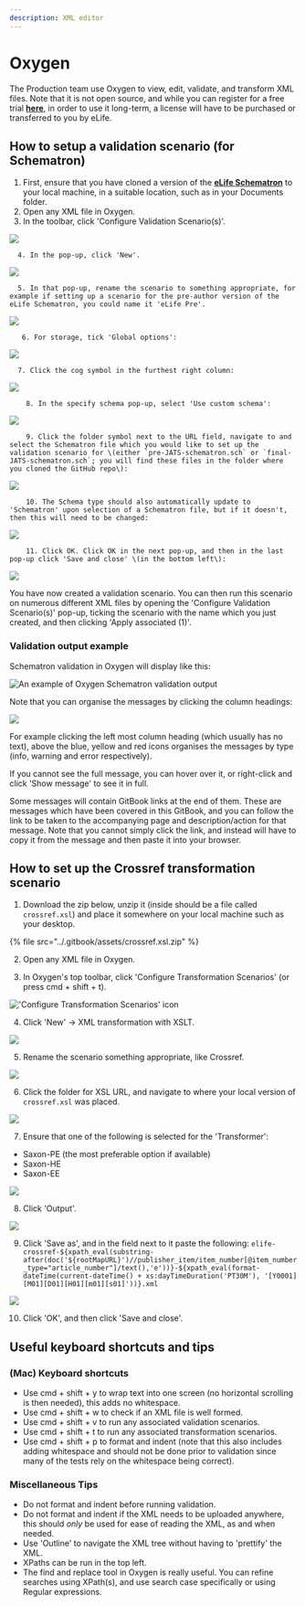 ```yaml
---
description: XML editor
---
```


# Oxygen

The Production team use Oxygen to view, edit, validate, and transform XML files. Note that it is not open source, and while you can register for a free trial [**here**](https://www.oxygenxml.com/xml_editor/register.html), in order to use it long-term, a license will have to be purchased or transferred to you by eLife.

## How to setup a validation scenario \(for Schematron\)

1. First, ensure that you have cloned a version of the [**eLife Schematron**](https://github.com/elifesciences/eLife-JATS-schematron) to your local machine, in a suitable location, such as in your Documents folder.
2. Open any XML file in Oxygen.
3. In the toolbar, click 'Configure Validation Scenario\(s\)'.

![](../.gitbook/assets/screenshot-2020-07-24-at-10.21.54.png)

      4. In the pop-up, click 'New'.

![](../.gitbook/assets/screenshot-2020-07-27-at-13.50.23.png)

      5. In that pop-up, rename the scenario to something appropriate, for example if setting up a scenario for the pre-author version of the eLife Schematron, you could name it 'eLife Pre'.

![](../.gitbook/assets/screenshot-2020-07-27-at-13.51.44.png)

       6. For storage, tick 'Global options':

![](../.gitbook/assets/screenshot-2020-07-27-at-13.51.44%20%283%29.png)

      7. Click the cog symbol in the furthest right column:

![](../.gitbook/assets/screenshot-2020-07-27-at-13.51.44%20%282%29.png)

        8. In the specify schema pop-up, select 'Use custom schema':

![](../.gitbook/assets/screenshot-2020-07-27-at-13.57.00.png)

        9. Click the folder symbol next to the URL field, navigate to and select the Schematron file which you would like to set up the validation scenario for \(either `pre-JATS-schematron.sch` or `final-JATS-schematron.sch`; you will find these files in the folder where you cloned the GitHub repo\):

![](../.gitbook/assets/screenshot-2020-07-27-at-14.03.30.png)

        10. The Schema type should also automatically update to 'Schematron' upon selection of a Schematron file, but if it doesn't, then this will need to be changed:

![](../.gitbook/assets/screenshot-2020-07-24-at-10.27.55.png)

        11. Click OK. Click OK in the next pop-up, and then in the last pop-up click 'Save and close' \(in the bottom left\):

![](../.gitbook/assets/screenshot-2020-07-27-at-14.07.13.png)

You have now created a validation scenario. You can then run this scenario on numerous different XML files by opening the 'Configure Validation Scenario\(s\)' pop-up, ticking the scenario with the name which you just created, and then clicking 'Apply associated \(1\)'.

### Validation output example

Schematron validation in Oxygen will display like this:

![An example of Oxygen Schematron validation output](../.gitbook/assets/screenshot-2020-08-03-at-09.33.07.png)

Note that you can organise the messages by clicking the column headings:

![](../.gitbook/assets/screenshot-2020-08-03-at-09.33.07%20%281%29.png)

For example clicking the left most column heading \(which usually has no text\), above the blue, yellow and red icons organises the messages by type \(info, warning and error respectively\).

If you cannot see the full message, you can hover over it, or right-click and click 'Show message' to see it in full.

Some messages will contain GitBook links at the end of them. These are messages which have been covered in this GitBook, and you can follow the link to be taken to the accompanying page and description/action for that message. Note that you cannot simply click the link, and instead will have to copy it from the message and then paste it into your browser.

## How to set up the Crossref transformation scenario

1. Download the zip below, unzip it \(inside should be a file called `crossref.xsl`\) and place it somewhere on your local machine such as your desktop.

{% file src="../.gitbook/assets/crossref.xsl.zip" %}

2. Open any XML file in Oxygen.

3. In Oxygen's top toolbar, click 'Configure Transformation Scenarios' \(or press cmd + shift + t\).

![&apos;Configure Transformation Scenarios&apos; icon](https://user-images.githubusercontent.com/43879983/87419802-0cfb0880-c5cc-11ea-932f-b98f4a85af29.png)

4. Click 'New' -&gt; XML transformation with XSLT.

![](https://user-images.githubusercontent.com/43879983/87419913-3e73d400-c5cc-11ea-90e8-03c68832ead5.png)

5. Rename the scenario something appropriate, like Crossref.

![](https://user-images.githubusercontent.com/43879983/87420024-6cf1af00-c5cc-11ea-9246-19d44cc67d4e.png)

6. Click the folder for XSL URL, and navigate to where your local version of `crossref.xsl` was placed.

![](https://user-images.githubusercontent.com/43879983/87420073-84c93300-c5cc-11ea-9711-0c97e54e6d63.png)

7. Ensure that one of the following is selected for the 'Transformer':

* Saxon-PE \(the most preferable option if available\)
* Saxon-HE
* Saxon-EE

![](https://user-images.githubusercontent.com/43879983/88308997-a9788580-cd05-11ea-9671-7df32e3ccb7c.png)

8. Click 'Output'.

![](https://user-images.githubusercontent.com/43879983/87420218-cd80ec00-c5cc-11ea-9de9-db9fcbb796e7.png)

9. Click 'Save as', and in the field next to it paste the following: `elife-crossref-${xpath_eval(substring-after(doc('${rootMapURL}')//publisher_item/item_number[@item_number_type="article_number"]/text(),'e'))}-${xpath_eval(format-dateTime(current-dateTime() + xs:dayTimeDuration('PT30M'), '[Y0001][M01][D01][H01][m01][s01]'))}.xml`

![](https://user-images.githubusercontent.com/43879983/87420335-01f4a800-c5cd-11ea-82ca-326b09e52b8d.png)

10. Click 'OK', and then click 'Save and close'.

## Useful keyboard shortcuts and tips

### \(Mac\) Keyboard shortcuts

* Use cmd + shift + y to wrap text into one screen \(no horizontal scrolling is then needed\), this adds no whitespace.
* Use cmd + shift + w to check if an XML file is well formed.
* Use cmd + shift + v to run any associated validation scenarios.
* Use cmd + shift + t to run any associated transformation scenarios.
* Use cmd + shift + p to format and indent \(note that this also includes adding whitespace and should not be done prior to validation since many of the tests rely on the whitespace being correct\).

### Miscellaneous Tips

* Do not format and indent before running validation.
* Do not format and indent if the XML needs to be uploaded anywhere, this should _only_ be used for ease of reading the XML, as and when needed.
* Use 'Outline' to navigate the XML tree without having to 'prettify' the XML.
* XPaths can be run in the top left.
* The find and replace tool in Oxygen is really useful. You can refine searches using XPath\(s\), and use search case specifically or using Regular expressions.

